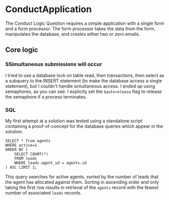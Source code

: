 # ConductApplication
The Conduct Logic Question requires a simple application with a single form and a form processor. The form processor takes the data from the form, manipulates the database, and creates either two or zero emails.

## Core logic

### SSimultaneous submissions will occur

I tried to use a database lock on table read, then transactions, then select as a subquery to the INSERT statement (to make the database access a single statement), but I couldn't handle simultaneous access.  I ended up using semaphores, as you can see.  I explicity set the `$autorelease` flag to release the semaphore if a process terminates.

### SQL

My first attempt at a solution was tested using a standalone script containing a proof-of-concept for the database queries which appear in the solution.

	SELECT * from agents 
	WHERE active=1 
	ORDER BY (
		SELECT COUNT(*)
		FROM leads 
		WHERE leads.agent_id = agents.id
	) ASC LIMIT 1;

This query searches for active agents, sorted by the number of leads that the agent has allocated against them.  Sorting in ascending order and only taking the first row results in retrieval of the `agents` record with the fewest number of associated `leads` records.

